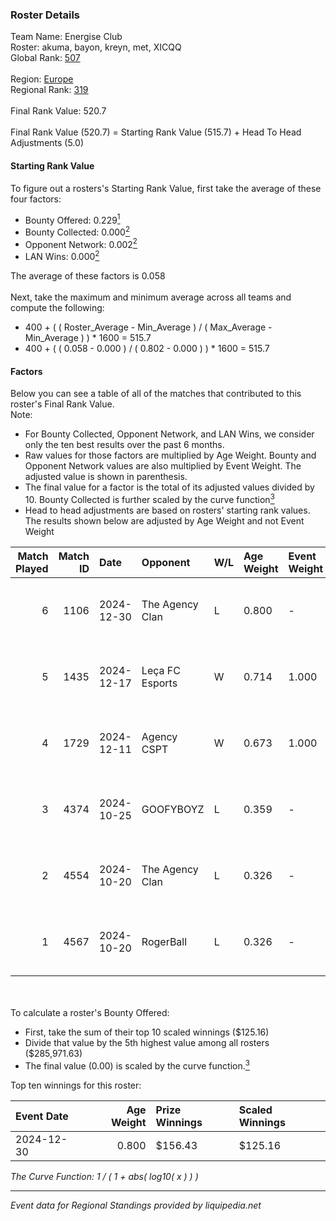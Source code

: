 ### Roster Details<br />
Team Name: Energise Club<br />
Roster: akuma, bayon, kreyn, met, XICQQ<br />
Global Rank: [507](../../standings_global_2025_02_28.md)<br />
<br />
Region: [Europe]( ../../standings_europe_2025_02_28.md)<br />
Regional Rank: [319]( ../../standings_europe_2025_02_28.md)<br />
<br />
Final Rank Value:  520.7<br />
<br />
Final Rank Value (520.7) = Starting Rank Value (515.7) + Head To Head Adjustments (5.0)<br />

#### Starting Rank Value<br />
To figure out a rosters's Starting Rank Value, first take the average of these four factors:<br />
- Bounty Offered: 0.229[<sup>1</sup>](#table2)
- Bounty Collected: 0.000[<sup>2</sup>](#table1)
- Opponent Network: 0.002[<sup>2</sup>](#table1)
- LAN Wins: 0.000[<sup>2</sup>](#table1)

The average of these factors is 0.058<br />
<br />
Next, take the maximum and minimum average across all teams and compute the following:<br />
- 400 + ( ( Roster_Average - Min_Average ) / ( Max_Average - Min_Average ) ) * 1600 = 515.7
- 400 + ( ( 0.058 - 0.000 ) / ( 0.802 - 0.000 ) ) * 1600 = 515.7


#### Factors<br />
Below you can see a table of all of the matches that contributed to this roster's Final Rank Value.<br />
Note:<br />

- For Bounty Collected, Opponent Network, and LAN Wins, we consider only the ten best results over the past 6 months.
- Raw values for those factors are multiplied by Age Weight. Bounty and Opponent Network values are also multiplied by Event Weight. The adjusted value is shown in parenthesis.
- The final value for a factor is the total of its adjusted values divided by 10. Bounty Collected is further scaled by the curve function[<sup>3</sup>](#curveFunction)
- Head to head adjustments are based on rosters' starting rank values. The results shown below are adjusted by Age Weight and not Event Weight
<span id="table1"></span><br />


| Match Played | Match ID | Date       | Opponent        | W/L | Age Weight | Event Weight | Bounty Collected | Opponent Network | LAN Wins  | H2H Adj. | Roster                            |
| -: | -: | :- | :- | :- | :- | :- | :- | :- | :- | -: | :- |
|            6 |     1106 | 2024-12-30 | The Agency Clan | L   | 0.800      | -            | -                | -                | -         |    -2.24 | akuma, bayon, kreyn, met, XICQQ   |
|            5 |     1435 | 2024-12-17 | Leça FC Esports | W   | 0.714      | 1.000        | 0.000 (0.000)    | 0.034 (0.024)    | 0 (0.000) |     7.88 | akuma, bayon, kreyn, met, XICQQ   |
|            4 |     1729 | 2024-12-11 | Agency CSPT     | W   | 0.673      | 1.000        | 0.000 (0.000)    | 0.000 (0.000)    | 0 (0.000) |     7.37 | akuma, bayon, kreyn, met, XICQQ   |
|            3 |     4374 | 2024-10-25 | GOOFYBOYZ       | L   | 0.359      | -            | -                | -                | -         |    -1.79 | bayon, Jarimba, kreyn, met, XICQQ |
|            2 |     4554 | 2024-10-20 | The Agency Clan | L   | 0.326      | -            | -                | -                | -         |    -0.97 | bayon, Jarimba, kreyn, met, XICQQ |
|            1 |     4567 | 2024-10-20 | RogerBall       | L   | 0.326      | -            | -                | -                | -         |    -5.24 | bayon, Jarimba, kreyn, met, XICQQ |

<br />
<span id="table2"></span><br />
To calculate a roster's Bounty Offered:<br />

- First, take the sum of their top 10 scaled winnings ($125.16)
- Divide that value by the 5th highest value among all rosters ($285,971.63)
- The final value (0.00) is scaled by the curve function.[<sup>3</sup>](#curveFunction)

Top ten winnings for this roster:<br />

| Event Date | Age Weight | Prize Winnings | Scaled Winnings |
| :- | -: | :- | :- |
| 2024-12-30 |      0.800 | $156.43        | $125.16         |


<span id="curveFunction"></span>_The Curve Function: 1 / ( 1 + abs( log10( x ) ) )_<br />

---
_Event data for Regional Standings provided by liquipedia.net_<br />
